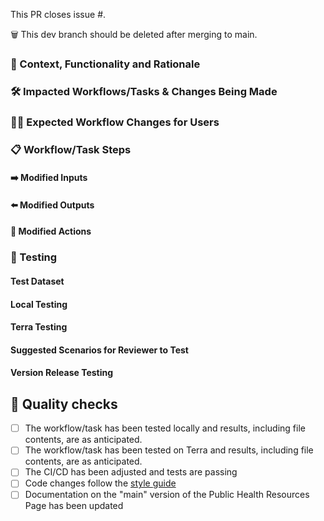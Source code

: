 <!--
Thank you for contributing to Theiagen's Public Health Bioinformatics repository!
Please fill in the appropriate checklist below and delete whatever is not relevant.

Please replace all '[ ]' with '[X]' to demonstrate completion.

Please amend all text within '<>' as appropriate. 

Documentation on how to contribute can be found at https://github.com/theiagen/public_health_bioinformatics#contributing-to-the-phb-workflows
-->



This PR closes issue #<Issue number>.

🗑️ This dev branch should <NOT> be deleted after merging to main.

### :brain: Context, Functionality and Rationale
<!--Please describe the aim of this PR, what changes have been made to workflow functionality, and the rationale for this-->

### :hammer_and_wrench:  Impacted Workflows/Tasks & Changes Being Made
<!--
-Please use bullet points or headings to describe what is being added or modified to each impacted workflow and task. 
-Consider inserting before and after pictures or tables to demonstrate the consequences of the changes on files etc
-->

### 🧑‍🔬 Expected Workflow Changes for Users
<!--
-Will this affect users of the workflow(s) even if they don’t change any workflow inputs?
-->

### :clipboard: Workflow/Task Steps
<!--What are the main steps of your workflow/task? 
Any trade-offs for decisions made?-->

#### ➡️ Modified Inputs
<!--Which inputs of the workflow/task have been added/removed/modified? How have these been modified, e.g input name, type, default parameters, acceptable input ranges etc?-->

#### ⬅️ Modified Outputs
<!--Which outputs of the workflow/task have been added/removed/modified? How have these been modified, e.g output variable name, output content, output type, file changes?-->

#### 🔄 Modified  Actions
<!-- 
-How are data processed (differently) through the steps of the task/workflow? Make it explicit enough so that someone who doesn't have deep knowledge of the workflow/task can understand how the rationale was implemented
-List any changes being made to tool or database workflow components, including version changes. -->

### :test_tube: Testing
#### Test Dataset
<!--Briefly describe what samples were used for testing, e.g. what organism/s, pathogen diversity, etc-->

#### Local Testing
<!--Please show, with screenshots if possible, that your changes pass the local execution of the workflow.
If the whole test dataset was not used, please specify which samples were tested and verify the results were as anticipated.-->

#### Terra Testing
<!--Please show, with screenshots if possible and/or a URL to the job execution, that your changes pass the execution of the workflow on Terra and that the results were as anticipated-->

#### Suggested Scenarios for Reviewer to Test

<!--Please list any potential scenarios that the reviewer should test, including edge cases or data types-->

#### Version Release Testing
<!-- 
-Will changes require functional or validation testing during the release?
-Do new samples need to be added to validation datasets? If so, please specify which samples should be added
-Are there any output files that should be checked after running the version release testing?
-->

## :microscope: Quality checks
<!--Please check the boxes [X] to confirm that your changes meet the following quality checks.-->
- [ ] The workflow/task has been tested locally and results, including file contents, are as anticipated.
- [ ] The workflow/task has been tested on Terra and results, including file contents, are as anticipated.
- [ ] The CI/CD has been adjusted and tests are passing
- [ ] Code changes follow the [style guide](https://theiagen.notion.site/Style-Guide-WDL-Workflow-Development-bb456f34322d4f4db699d4029050481c)
- [ ] Documentation on the "main" version of the Public Health Resources Page has been updated
